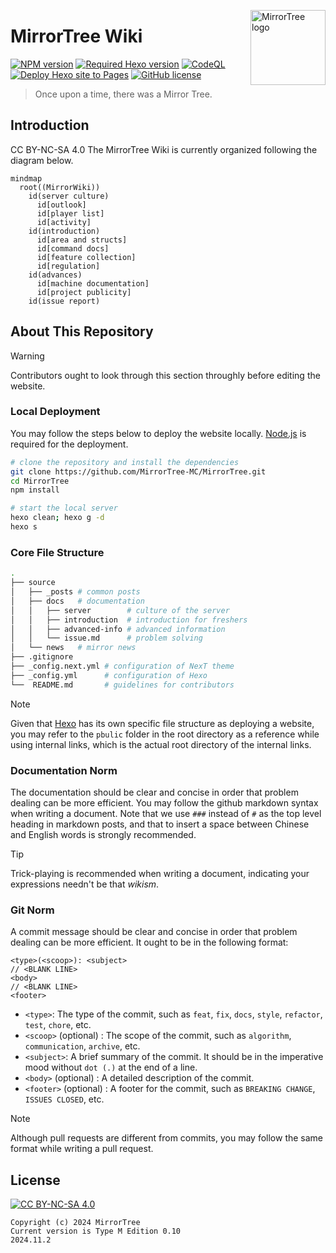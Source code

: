 <a title="MirrorTree Wiki" href="https://wiki.mirror.bearcabbage.top/"><img align="right" alt="MirrorTree logo" width="120" height="120" src="/source/images/logo.svg"></a>

# MirrorTree Wiki

[![NPM version](https://img.shields.io/npm/v/hexo-theme-next?color=red&logo=npm&style=flat-square)](https://www.npmjs.com/package/hexo-theme-next)
[![Required Hexo version](https://img.shields.io/badge/hexo-%3E=5.3.0-blue?style=flat-square&logo=hexo)](https://hexo.io)
[![CodeQL](https://github.com/MirrorTree-MC/MirrorTree/actions/workflows/github-code-scanning/codeql/badge.svg)](https://github.com/MirrorTree-MC/MirrorTree/actions/workflows/github-code-scanning/codeql)
[![Deploy Hexo site to Pages](https://github.com/MirrorTree-MC/MirrorTree/actions/workflows/hexo.yaml/badge.svg)](https://github.com/MirrorTree-MC/MirrorTree/actions/workflows/hexo.yaml)
[![GitHub license](https://img.shields.io/badge/license-CC_4.0-blue)](https://creativecommons.org/licenses/by-nc-sa/4.0/)

> Once upon a time, there was a Mirror Tree.

## Introduction
CC BY-NC-SA 4.0
The MirrorTree Wiki is currently organized following the diagram below.

```mermaid
mindmap
  root((MirrorWiki))
    id(server culture)
      id[outlook]
      id[player list]
      id[activity]
    id(introduction)
      id[area and structs]
      id[command docs]
      id[feature collection]
      id[regulation]
    id(advances)
      id[machine documentation]
      id[project publicity]
    id(issue report)
```

## About This Repository

> [!WARNING]
> Contributors ought to look through this section throughly before editing the website.

### Local Deployment

You may follow the steps below to deploy the website locally. [Node.js](https://nodejs.org/zh-cn) is required for the deployment.

```bash copy
# clone the repository and install the dependencies
git clone https://github.com/MirrorTree-MC/MirrorTree.git
cd MirrorTree
npm install
```

```bash copy
# start the local server
hexo clean; hexo g -d
hexo s
```

### Core File Structure

```bash
.
├── source
│   ├── _posts # common posts
│   ├── docs   # documentation
│   │   ├── server        # culture of the server
│   │   ├── introduction  # introduction for freshers
│   │   ├── advanced-info # advanced information
│   │   └── issue.md      # problem solving
│   └── news   # mirror news
├── .gitignore
├── _config.next.yml # configuration of NexT theme
├── _config.yml      # configuration of Hexo
└──  README.md       # guidelines for contributors
```

> [!NOTE]
> Given that [Hexo](https://hexo.io/) has its own specific file structure as deploying a website, you may refer to the `pbulic` folder in the root directory as a reference while using internal links, which is the actual root directory of the internal links.

### Documentation Norm

The documentation should be clear and concise in order that problem dealing can be more efficient. You may follow the github markdown syntax when writing a document. Note that we use `###` instead of `#` as the top level heading in markdown posts, and that to insert a space between Chinese and English words is strongly recommended.

> [!TIP]
> Trick-playing is recommended when writing a document, indicating your expressions needn't be that *wikism*.

### Git Norm

A commit message should be clear and concise in order that problem dealing can be more efficient. It ought to be in the following format:

```git
<type>(<scoop>): <subject>
// <BLANK LINE>
<body>
// <BLANK LINE>
<footer>
```

- `<type>`: The type of the commit, such as `feat`, `fix`, `docs`, `style`, `refactor`, `test`, `chore`, etc.
- `<scoop>` (optional) : The scope of the commit, such as `algorithm`, `communication`, `archive`, etc.
- `<subject>`: A brief summary of the commit. It should be in the imperative mood without `dot (.)` at the end of a line.
- `<body>` (optional) : A detailed description of the commit.
- `<footer>` (optional) : A footer for the commit, such as `BREAKING CHANGE`, `ISSUES CLOSED`, etc.

> [!NOTE]
> Although pull requests are different from commits, you may follow the same format while writing a pull request.

## License

[![CC BY-NC-SA 4.0](https://mirrors.creativecommons.org/presskit/buttons/88x31/svg/by-nc-sa.svg)](https://creativecommons.org/licenses/by-nc-sa/4.0/)

```plaintext
Copyright (c) 2024 MirrorTree
Current version is Type M Edition 0.10
2024.11.2
```
